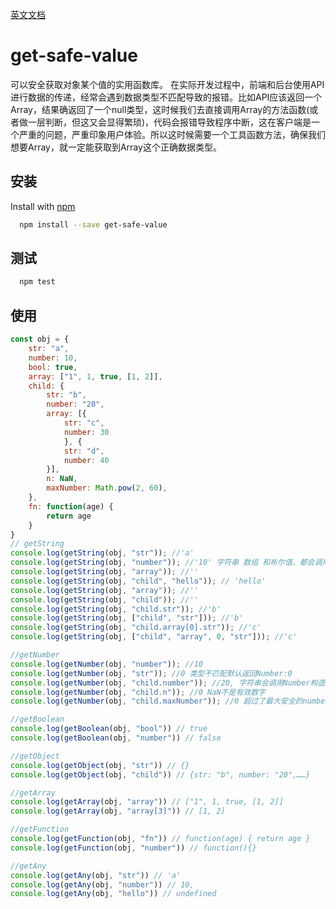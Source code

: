 [英文文档](https://github.com/huweicool/get-safe-value#readme)

# get-safe-value
可以安全获取对象某个值的实用函数库。
在实际开发过程中，前端和后台使用API进行数据的传递，经常会遇到数据类型不匹配导致的报错。比如API应该返回一个Array，结果确返回了一个null类型，这时候我们去直接调用Array的方法函数(或者做一层判断，但这又会显得繁琐)，代码会报错导致程序中断，这在客户端是一个严重的问题，严重印象用户体验。所以这时候需要一个工具函数方法，确保我们想要Array，就一定能获取到Array这个正确数据类型。

## 安装

Install with [npm](https://www.npmjs.com/package/get-safe-value)

```sh
  npm install --save get-safe-value
```


## 测试

```sh
  npm test
```

## 使用

```js
const obj = {
	str: "a",
	number: 10,
	bool: true,
	array: ["1", 1, true, [1, 2]],
	child: {
		str: "b",
		number: "20",
		array: [{
			str: "c",
			number: 30
			}, {
			str: "d",
			number: 40
		}],
		n: NaN,
		maxNumber: Math.pow(2, 60),
	},
	fn: function(age) {
		return age
	}
}
// getString
console.log(getString(obj, "str")); //'a'
console.log(getString(obj, "number")); //'10' 字符串 数组 和布尔值，都会调用String构造函数转成String类型
console.log(getString(obj, "array")); //''
console.log(getString(obj, "child", "hello")); // 'hello' 
console.log(getString(obj, "array")); //''
console.log(getString(obj, "child")); //''
console.log(getString(obj, "child.str")); //'b'
console.log(getString(obj, ["child", "str"])); //'b'
console.log(getString(obj, "child.array[0].str")); //'c'
console.log(getString(obj, ["child", "array", 0, "str"])); //'c'

//getNumber
console.log(getNumber(obj, "number")); //10
console.log(getNumber(obj, "str")); //0 类型不匹配默认返回Number:0
console.log(getNumber(obj, "child.number")); //20, 字符串会调用Number构造函数转成Number类型
console.log(getNumber(obj, "child.n")); //0 NaN不是有效数字
console.log(getNumber(obj, "child.maxNumber")); //0 超过了最大安全的number值: Math.pow(2, 53) - 1

//getBoolean
console.log(getBoolean(obj, "bool")) // true
console.log(getBoolean(obj, "number")) // false

//getObject
console.log(getObject(obj, "str")) // {}
console.log(getObject(obj, "child")) // {str: "b", number: "20",……}

//getArray
console.log(getArray(obj, "array")) // ["1", 1, true, [1, 2]]
console.log(getArray(obj, "array[3]")) // [1, 2]

//getFunction
console.log(getFunction(obj, "fn")) // function(age) { return age }
console.log(getFunction(obj, "number")) // function(){}

//getAny
console.log(getAny(obj, "str")) // 'a'
console.log(getAny(obj, "number")) // 10,
console.log(getAny(obj, "hello")) // undefined
```